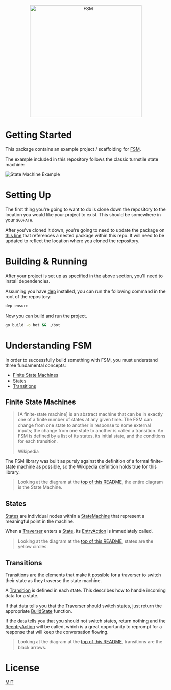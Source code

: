 <a href="https://github.com/fsm"><p align="center"><img src="https://user-images.githubusercontent.com/2105067/35464215-a014d512-02a9-11e8-8913-63a066f6064e.png" alt="FSM" width="350px" align="center;"/></p></a>

# Getting Started

This package contains an example project / scaffolding for [FSM](https://github.com/fsm/fsm).

The example included in this repository follows the classic turnstile state machine:

![State Machine Example](https://user-images.githubusercontent.com/2105067/35996819-8b99dcae-0ce5-11e8-8765-d63c9b070232.png)

# Setting Up

The first thing you're going to want to do is clone down the repository to the location you would like your project to exist.  This should be somewhere in your `$GOPATH`.

After you've cloned it down, you're going to need to update the package on [this line](https://github.com/fsm/getting-started/blob/master/main.go#L7) that references a nested package within this repo.  It will need to be updated to reflect the location where you cloned the repository.

# Building & Running

After your project is set up as specified in the above section, you'll need to install dependencies.

Assuming you have [dep](https://github.com/golang/dep) installed, you can run the following command in the root of the repository:

```sh
dep ensure
```

Now you can build and run the project.

```sh
go build -o bot && ./bot
```

# Understanding FSM

In order to successfully build something with FSM, you must understand three fundamental concepts:

- [Finite State Machines](#finite-state-machines)
- [States](#states)
- [Transitions](#transitions)

## Finite State Machines

> [A finite-state machine] is an abstract machine that can be in exactly one of a finite number of states at any given time. The FSM can change from one state to another in response to some external inputs; the change from one state to another is called a transition. An FSM is defined by a list of its states, its initial state, and the conditions for each transition.
>
> Wikipedia

The FSM library was built as purely against the definition of a formal finite-state machine as possible, so the Wikipedia definition holds true for this library.

> Looking at the diagram at the [top of this README](#getting-started), the entire diagram is the State Machine.

## States

[States](https://github.com/fsm/fsm/blob/master/fsm.go#L15-L21) are individual nodes within a [StateMachine](https://github.com/fsm/fsm/blob/master/fsm.go#L3-L4) that represent a meaningful point in the machine.

When a [Traverser](https://github.com/fsm/fsm/blob/master/fsm.go#L36-L47) enters a [State](https://github.com/fsm/fsm/blob/master/fsm.go#L15-L21), its [EntryAction](https://github.com/fsm/fsm/blob/master/fsm.go#L18) is immediately called.

> Looking at the diagram at the [top of this README](#getting-started), states are the yellow circles.

## Transitions

Transitions are the elements that make it possible for a traverser to switch their state as they traverse the state machine.

A [Transition](https://github.com/fsm/fsm/blob/master/fsm.go#L20) is defined in each state. This describes how to handle incoming data for a state.

If that data tells you that the [Traverser](https://github.com/fsm/fsm/blob/master/fsm.go#L36-L47) should switch states, just return the appropriate [BuildState](https://github.com/fsm/fsm/blob/master/fsm.go#L11-L13) function.

If the data tells you that you should not switch states, return nothing and the [ReentryAction](https://github.com/fsm/fsm/blob/master/fsm.go#L19) will be called, which is a great opportunity to reprompt for a response that will keep the conversation flowing.

> Looking at the diagram at the [top of this README](#getting-started), transitions are the black arrows.

# License

[MIT](LICENSE.md)

